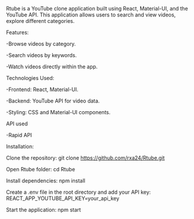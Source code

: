 Rtube 
is a YouTube clone application built using React, Material-UI, and the YouTube API. This application allows users to search and view videos, explore different categories.


Features:

-Browse videos by category.

-Search videos by keywords.

-Watch videos directly within the app.

Technologies Used:

-Frontend: React, Material-UI.

-Backend: YouTube API for video data.

-Styling: CSS and Material-UI components.



API used 

-Rapid API



Installation:

Clone the repository:
  git clone https://github.com/rxa24/Rtube.git

  
  Open Rtube folder:
  	cd Rtube




Install dependencies:
  npm install


  


Create a .env file in the root directory and add your API key:
  REACT_APP_YOUTUBE_API_KEY=your_api_key





Start the application:
  npm start




